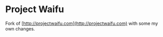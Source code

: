 Project Waifu
=============
Fork of [http://projectwaifu.com](http://projectwaifu.com) with some my own changes.